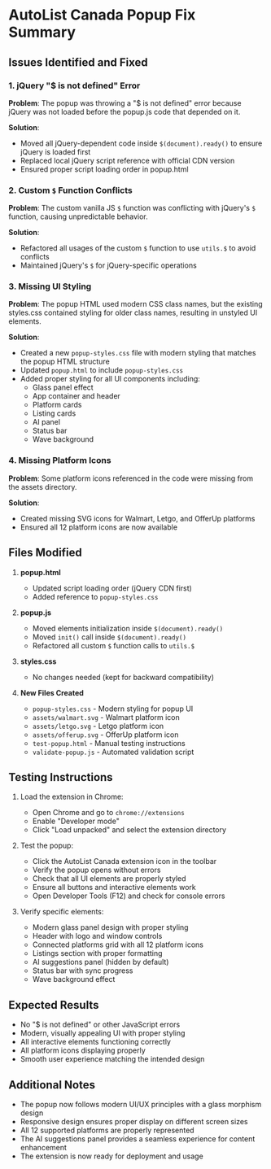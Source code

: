 # AutoList Canada Popup Fix Summary

## Issues Identified and Fixed

### 1. jQuery "$ is not defined" Error
**Problem**: The popup was throwing a "$ is not defined" error because jQuery was not loaded before the popup.js code that depended on it.

**Solution**:
- Moved all jQuery-dependent code inside `$(document).ready()` to ensure jQuery is loaded first
- Replaced local jQuery script reference with official CDN version
- Ensured proper script loading order in popup.html

### 2. Custom `$` Function Conflicts
**Problem**: The custom vanilla JS `$` function was conflicting with jQuery's `$` function, causing unpredictable behavior.

**Solution**:
- Refactored all usages of the custom `$` function to use `utils.$` to avoid conflicts
- Maintained jQuery's `$` for jQuery-specific operations

### 3. Missing UI Styling
**Problem**: The popup HTML used modern CSS class names, but the existing styles.css contained styling for older class names, resulting in unstyled UI elements.

**Solution**:
- Created a new `popup-styles.css` file with modern styling that matches the popup HTML structure
- Updated `popup.html` to include `popup-styles.css`
- Added proper styling for all UI components including:
  - Glass panel effect
  - App container and header
  - Platform cards
  - Listing cards
  - AI panel
  - Status bar
  - Wave background

### 4. Missing Platform Icons
**Problem**: Some platform icons referenced in the code were missing from the assets directory.

**Solution**:
- Created missing SVG icons for Walmart, Letgo, and OfferUp platforms
- Ensured all 12 platform icons are now available

## Files Modified

1. **popup.html**
   - Updated script loading order (jQuery CDN first)
   - Added reference to `popup-styles.css`

2. **popup.js**
   - Moved elements initialization inside `$(document).ready()`
   - Moved `init()` call inside `$(document).ready()`
   - Refactored all custom `$` function calls to `utils.$`

3. **styles.css**
   - No changes needed (kept for backward compatibility)

4. **New Files Created**
   - `popup-styles.css` - Modern styling for popup UI
   - `assets/walmart.svg` - Walmart platform icon
   - `assets/letgo.svg` - Letgo platform icon
   - `assets/offerup.svg` - OfferUp platform icon
   - `test-popup.html` - Manual testing instructions
   - `validate-popup.js` - Automated validation script

## Testing Instructions

1. Load the extension in Chrome:
   - Open Chrome and go to `chrome://extensions`
   - Enable "Developer mode"
   - Click "Load unpacked" and select the extension directory

2. Test the popup:
   - Click the AutoList Canada extension icon in the toolbar
   - Verify the popup opens without errors
   - Check that all UI elements are properly styled
   - Ensure all buttons and interactive elements work
   - Open Developer Tools (F12) and check for console errors

3. Verify specific elements:
   - Modern glass panel design with proper styling
   - Header with logo and window controls
   - Connected platforms grid with all 12 platform icons
   - Listings section with proper formatting
   - AI suggestions panel (hidden by default)
   - Status bar with sync progress
   - Wave background effect

## Expected Results

- No "$ is not defined" or other JavaScript errors
- Modern, visually appealing UI with proper styling
- All interactive elements functioning correctly
- All platform icons displaying properly
- Smooth user experience matching the intended design

## Additional Notes

- The popup now follows modern UI/UX principles with a glass morphism design
- Responsive design ensures proper display on different screen sizes
- All 12 supported platforms are properly represented
- The AI suggestions panel provides a seamless experience for content enhancement
- The extension is now ready for deployment and usage
